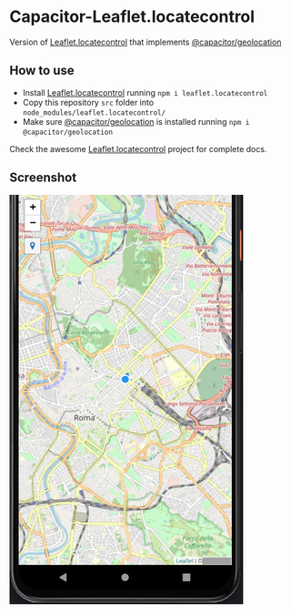 # Capacitor-Leaflet.locatecontrol

Version of [Leaflet.locatecontrol](https://github.com/domoritz/leaflet-locatecontrol) that implements [@capacitor/geolocation](https://capacitorjs.com/docs/apis/geolocation)

## How to use

- Install [Leaflet.locatecontrol](https://github.com/domoritz/leaflet-locatecontrol) running `npm i leaflet.locatecontrol`
- Copy this repository `src` folder into `node_modules/leaflet.locatecontrol/`
- Make sure [@capacitor/geolocation](https://capacitorjs.com/docs/apis/geolocation) is installed running `npm i @capacitor/geolocation`

Check the awesome [Leaflet.locatecontrol](https://github.com/domoritz/leaflet-locatecontrol) project for complete docs.

## Screenshot

![screenshot](screenshot.png "Screenshot showing the capacitor locate control")